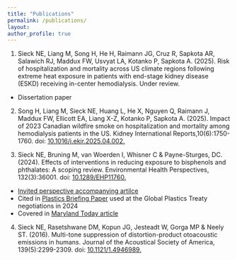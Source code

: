 ```yaml
---
title: "Publications"
permalink: /publications/
layout: 
author_profile: true
---
```

1.	Sieck NE, Liang M, Song H, He H, Raimann JG, Cruz R, Sapkota AR, Salawich RJ, Maddux FW, Usvyat LA, Kotanko P, Sapkota A. (2025). Risk of hospitalization and mortality across US climate regions following extreme heat exposure in patients with end-stage kidney disease (ESKD) receiving in-center hemodialysis. Under review.
   - Dissertation paper

2.	Song H, Liang M, Sieck NE, Huang L, He X, Nguyen Q, Raimann J, Maddux FW, Ellicott EA, Liang X-Z, Kotanko P, Sapkota A. (2025). Impact of 2023 Canadian wildfire smoke on hospitalization and mortality among hemodialysis patients in the US. Kidney International Reports,10(6):1750-1760. doi: [10.1016/j.ekir.2025.04.002.](https://www.sciencedirect.com/science/article/pii/S2468024925002037) 

3.	Sieck NE, Bruning M, van Woerden I, Whisner C & Payne-Sturges, DC. (2024). Effects of interventions in reducing exposure to bisphenols and phthalates: A scoping review. Environmental Health Perspectives, 132(3):36001. doi: [10.1289/EHP11760.](https://ehp.niehs.nih.gov/doi/10.1289/EHP11760)
   - [Invited perspective accompanying artilce](https://ehp.niehs.nih.gov/doi/10.1289/EHP14346?url_ver=Z39.88-2003&rfr_id=ori:rid:crossref.org&rfr_dat=cr_pub%20%200pubmed)
   - Cited in [Plastics Briefing Paper](https://projecttendr.org/wp-content/uploads/2024/04/Project-TENDR_Plastics-Briefing-Paper_April-2024.pdf) used at the Global Plastics Treaty negotiations in 2024
   - Covered in [Maryland Today article](https://today.umd.edu/study-effective-policies-needed-to-curb-hormone-disrupting-chemicals)

4.	Sieck NE, Rasetshwane DM, Kopun JG, Jesteadt W, Gorga MP & Neely ST. (2016). Multi-tone suppression of distortion-product otoacoustic emissions in humans. Journal of the Acoustical Society of America, 139(5):2299-2309. doi: [10.1121/1.4946989.](https://pmc.ncbi.nlm.nih.gov/articles/PMC4859829/)
